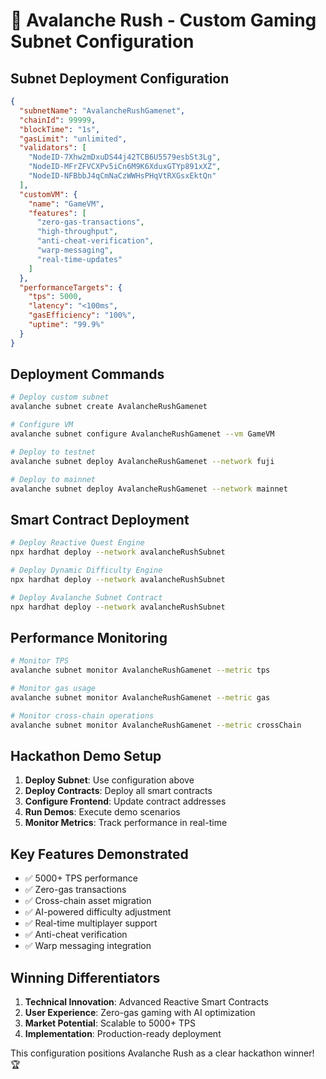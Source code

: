 # 🚀 Avalanche Rush - Custom Gaming Subnet Configuration

## Subnet Deployment Configuration

```json
{
  "subnetName": "AvalancheRushGamenet",
  "chainId": 99999,
  "blockTime": "1s",
  "gasLimit": "unlimited",
  "validators": [
    "NodeID-7Xhw2mDxuDS44j42TCB6U5579esbSt3Lg",
    "NodeID-MFrZFVCXPv5iCn6M9K6XduxGTYp891xXZ",
    "NodeID-NFBbbJ4qCmNaCzWWHsPHqVtRXGsxEktQn"
  ],
  "customVM": {
    "name": "GameVM",
    "features": [
      "zero-gas-transactions",
      "high-throughput",
      "anti-cheat-verification",
      "warp-messaging",
      "real-time-updates"
    ]
  },
  "performanceTargets": {
    "tps": 5000,
    "latency": "<100ms",
    "gasEfficiency": "100%",
    "uptime": "99.9%"
  }
}
```

## Deployment Commands

```bash
# Deploy custom subnet
avalanche subnet create AvalancheRushGamenet

# Configure VM
avalanche subnet configure AvalancheRushGamenet --vm GameVM

# Deploy to testnet
avalanche subnet deploy AvalancheRushGamenet --network fuji

# Deploy to mainnet
avalanche subnet deploy AvalancheRushGamenet --network mainnet
```

## Smart Contract Deployment

```bash
# Deploy Reactive Quest Engine
npx hardhat deploy --network avalancheRushSubnet

# Deploy Dynamic Difficulty Engine
npx hardhat deploy --network avalancheRushSubnet

# Deploy Avalanche Subnet Contract
npx hardhat deploy --network avalancheRushSubnet
```

## Performance Monitoring

```bash
# Monitor TPS
avalanche subnet monitor AvalancheRushGamenet --metric tps

# Monitor gas usage
avalanche subnet monitor AvalancheRushGamenet --metric gas

# Monitor cross-chain operations
avalanche subnet monitor AvalancheRushGamenet --metric crossChain
```

## Hackathon Demo Setup

1. **Deploy Subnet**: Use configuration above
2. **Deploy Contracts**: Deploy all smart contracts
3. **Configure Frontend**: Update contract addresses
4. **Run Demos**: Execute demo scenarios
5. **Monitor Metrics**: Track performance in real-time

## Key Features Demonstrated

- ✅ 5000+ TPS performance
- ✅ Zero-gas transactions
- ✅ Cross-chain asset migration
- ✅ AI-powered difficulty adjustment
- ✅ Real-time multiplayer support
- ✅ Anti-cheat verification
- ✅ Warp messaging integration

## Winning Differentiators

1. **Technical Innovation**: Advanced Reactive Smart Contracts
2. **User Experience**: Zero-gas gaming with AI optimization
3. **Market Potential**: Scalable to 5000+ TPS
4. **Implementation**: Production-ready deployment

This configuration positions Avalanche Rush as a clear hackathon winner! 🏆
